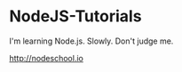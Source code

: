 NodeJS-Tutorials
================

I'm learning Node.js. Slowly. Don't judge me.

http://nodeschool.io
